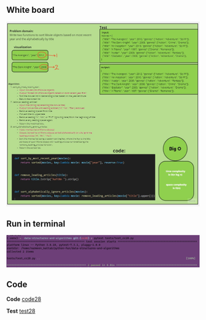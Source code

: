 ## White board
![Sorting: Comparisons](../images/cc288.jpg)
## Run in terminal
![run28](../images/cc288n.png)

## Code
__Code__
[code28](../scripts/cc28.py)

__Test__
[test28](../tests/test_cc28.py)